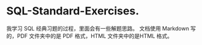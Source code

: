 # SQL-Standard-Exercises.
我学习 SQL 经典习题的过程，里面会有一些解题思路。
文档使用 Markdown 写的，PDF 文件夹中的是 PDF 格式，HTML 文件夹中的是HTML 格式。

